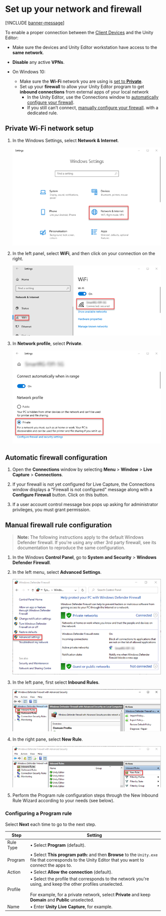 # Set up your network and firewall

[!INCLUDE [banner-message](banner-message.md)]

To enable a proper connection between the [Client Devices](data-capture-process.md#client-device) and the Unity Editor:

* Make sure the devices and Unity Editor workstation have access to the **same network**.

* **Disable** any active **VPNs**.

* On Windows 10:
  * Make sure the **Wi-Fi** network you are using is [set to **Private**](#private-wi-fi-network-setup).
  * Set up your **firewall** to allow your Unity Editor program to get **inbound connections** from external apps of your local network
    * In the Unity Editor, use the Connections window to [automatically configure your firewall](#automatic-firewall-configuration).
    * If you still can’t connect, [manually configure your firewall](#manual-firewall-rule-configuration). with a dedicated rule.

## Private Wi-Fi network setup

1.  In the Windows Settings, select **Network & Internet**.

    ![](images/network-windows-settings.png)

2.  In the left panel, select **WiFi**, and then click on your connection on the right.

    ![](images/network-wifi.png)

3.  In **Network profile**, select **Private**.

    ![](images/network-private.png)

## Automatic firewall configuration

1.  Open the **Connections** window by selecting **Menu** > **Window** > **Live Capture** > **Connections**.

2.  If your firewall is not yet configured for Live Capture, the Connections window displays a "Firewall is not configured" message along with a **Configure Firewall** button. Click on this button.

3.  If a user account control message box pops up asking for administrator privileges, you must grant permission.

## Manual firewall rule configuration

> **Note:** The following instructions apply to the default Windows Defender firewall. If you're using any other 3rd party firewall, see its documentation to reproduce the same configuration.

1.  In the Windows **Control Panel**, go to **System and Security** > **Windows Defender Firewall**.

2.  In the left menu, select **Advanced Settings**.

    ![](images/firewall-advanced-settings.png)

3.  In the left pane, first select **Inbound Rules**.

    ![](images/firewall-inbound-rules.png)

4.  In the right pane, select **New Rule**.

    ![](images/firewall-new-rule.png)

5.  Perform the Program rule configuration steps through the New Inbound Rule Wizard according to your needs (see below).  

### Configuring a Program rule

Select **Next** each time to go to the next step.

| **Step**  | **Setting** |
|-----------|-------------|
| Rule Type | • Select **Program** (default). |
| Program   | • Select **This program path:** and then **Browse** to the `Unity.exe` file that corresponds to the Unity Editor that you want to connect the apps to. |
| Action    | • Select **Allow the connection** (default). |
| Profile   | • Select the profile that corresponds to the network you're using, and keep the other profiles unselected.<br /><br />For example, for a private network, select **Private** and keep **Domain** and **Public** unselected. |
| Name      | • Enter **Unity Live Capture**, for example. |
